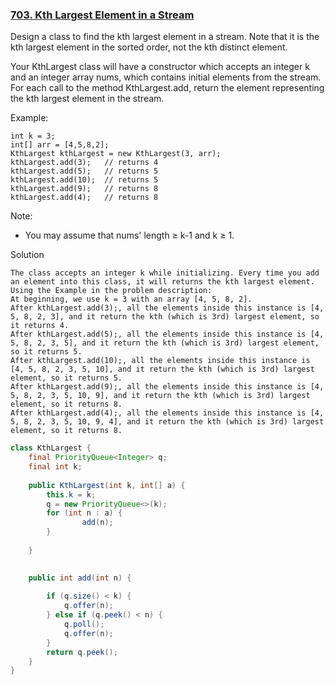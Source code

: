### [703. Kth Largest Element in a Stream](https://leetcode.com/problems/kth-largest-element-in-a-stream/)


Design a class to find the kth largest element in a stream. Note that it is the kth largest element in the sorted order, not the kth distinct element.

Your KthLargest class will have a constructor which accepts an integer k and an integer array nums, which contains initial elements from the stream. For each call to the method KthLargest.add, return the element representing the kth largest element in the stream.

Example:
```
int k = 3;
int[] arr = [4,5,8,2];
KthLargest kthLargest = new KthLargest(3, arr);
kthLargest.add(3);   // returns 4
kthLargest.add(5);   // returns 5
kthLargest.add(10);  // returns 5
kthLargest.add(9);   // returns 8
kthLargest.add(4);   // returns 8
```

Note:
- You may assume that nums' length ≥ k-1 and k ≥ 1.

Solution
```
The class accepts an integer k while initializing. Every time you add an element into this class, it will returns the kth largest element. Using the Example in the problem description:
At beginning, we use k = 3 with an array [4, 5, 8, 2].
After kthLargest.add(3);, all the elements inside this instance is [4, 5, 8, 2, 3], and it return the kth (which is 3rd) largest element, so it returns 4.
After kthLargest.add(5);, all the elements inside this instance is [4, 5, 8, 2, 3, 5], and it return the kth (which is 3rd) largest element, so it returns 5.
After kthLargest.add(10);, all the elements inside this instance is [4, 5, 8, 2, 3, 5, 10], and it return the kth (which is 3rd) largest element, so it returns 5.
After kthLargest.add(9);, all the elements inside this instance is [4, 5, 8, 2, 3, 5, 10, 9], and it return the kth (which is 3rd) largest element, so it returns 8.
After kthLargest.add(4);, all the elements inside this instance is [4, 5, 8, 2, 3, 5, 10, 9, 4], and it return the kth (which is 3rd) largest element, so it returns 8.
```
```java
class KthLargest {    
    final PriorityQueue<Integer> q;
    final int k;
    
    public KthLargest(int k, int[] a) {
        this.k = k;
        q = new PriorityQueue<>(k);
        for (int n : a) {
                add(n);
        }
        
    }

        
    public int add(int n) {
            
        if (q.size() < k) {    
            q.offer(n);
        } else if (q.peek() < n) {
            q.poll();
            q.offer(n);    
        }    
        return q.peek();    
    }
}

```